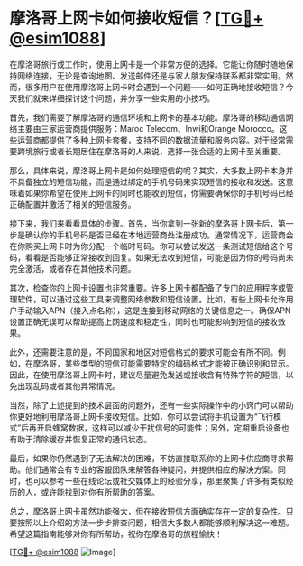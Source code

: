 # 摩洛哥上网卡如何接收短信？[[TG💪+ @esim1088](https://t.me/s/esim1088)]

在摩洛哥旅行或工作时，使用上网卡是一个非常方便的选择。它能让你随时随地保持网络连接，无论是查询地图、发送邮件还是与家人朋友保持联系都非常实用。然而，很多用户在使用摩洛哥上网卡时会遇到一个问题——如何正确地接收短信？今天我们就来详细探讨这个问题，并分享一些实用的小技巧。

首先，我们需要了解摩洛哥的通信环境和上网卡的基本功能。摩洛哥的移动通信网络主要由三家运营商提供服务：Maroc Telecom、Inwi和Orange Morocco。这些运营商都提供了多种上网卡套餐，支持不同的数据流量和服务内容。对于经常需要跨境旅行或者长期居住在摩洛哥的人来说，选择一张合适的上网卡至关重要。

那么，具体来说，摩洛哥上网卡是如何处理短信的呢？其实，大多数上网卡本身并不具备独立的短信功能，而是通过绑定的手机号码来实现短信的接收和发送。这意味着如果你希望在使用上网卡的同时也能收到短信，你需要确保你的手机号码已经正确配置并激活了相关的短信服务。

接下来，我们来看看具体的步骤。首先，当你拿到一张新的摩洛哥上网卡后，第一步是确认你的手机号码是否已经在本地运营商处注册成功。通常情况下，运营商会在你购买上网卡时为你分配一个临时号码。你可以尝试发送一条测试短信给这个号码，看看是否能够正常接收到回复。如果无法收到短信，可能是因为你的号码尚未完全激活，或者存在其他技术问题。

其次，检查你的上网卡设置也非常重要。许多上网卡都配备了专门的应用程序或管理软件，可以通过这些工具来调整网络参数和短信设置。比如，有些上网卡允许用户手动输入APN（接入点名称），这是连接到移动网络的关键信息之一。确保APN设置正确无误可以帮助提高上网速度和稳定性，同时也可能影响到短信的接收效果。

此外，还需要注意的是，不同国家和地区对短信格式的要求可能会有所不同。例如，在摩洛哥，某些类型的短信可能需要特定的编码格式才能被正确识别和显示。因此，在使用摩洛哥上网卡时，建议尽量避免发送或接收含有特殊字符的短信，以免出现乱码或者其他异常情况。

当然，除了上述提到的技术层面的问题外，还有一些实际操作中的小窍门可以帮助你更好地利用摩洛哥上网卡接收短信。比如，你可以尝试将手机设置为“飞行模式”后再开启蜂窝数据，这样可以减少干扰信号的可能性；另外，定期重启设备也有助于清除缓存并恢复正常的通讯状态。

最后，如果你仍然遇到了无法解决的困难，不妨直接联系你的上网卡供应商寻求帮助。他们通常会有专业的客服团队来解答各种疑问，并提供相应的解决方案。同时，也可以参考一些在线论坛或社交媒体上的经验分享，那里聚集了许多有类似经历的人，或许能找到对你有所帮助的答案。

总之，摩洛哥上网卡虽然功能强大，但在接收短信方面确实存在一定的复杂性。只要按照以上介绍的方法一步步排查问题，相信大多数人都能够顺利解决这一难题。希望这篇指南能够对你有所帮助，祝你在摩洛哥的旅程愉快！

[[TG💪+ @esim1088](https://t.me/s/esim1088) ![Image](https://i.postimg.cc/4NQfJmqS/Snipaste-2025-05-13-00-14-12.png)]